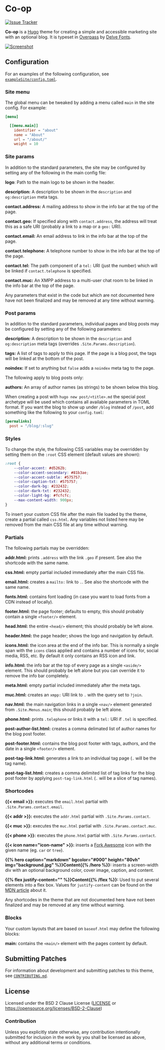 # Co-op

[![Issue Tracker][badge]][issues]

**Co-op** is a [Hugo] theme for creating a simple and accessible marketing site
with an optional blog.
It is typeset in [Overpass] by [Delve Fonts].

[![Screenshot][screenshot]][screenshot]

[badge]: https://img.shields.io/badge/issues-samwhited%2fco--op-green.svg?longCache=true&style=popout-square&label=todo
[issues]: https://todo.sr.ht/~samwhited/co-op
[Hugo]: https://gohugo.io/
[Overpass]: https://overpassfont.org/
[Delve Fonts]: https://www.delvefonts.com/
[screenshot]: https://git.sr.ht/~samwhited/co-op/blob/refs/heads/master/images/screenshot.png


## Configuration

For an examples of the following configuration, see [`exampleSite/config.toml`].

[`exampleSite/config.toml`]: https://git.sr.ht/~samwhited/co-op/tree/master/exampleSite/config.toml


### Site menu

The global menu can be tweaked by adding a menu called `main` in the site
config. For example:

```toml
[menu]

  [[menu.main]]
    identifier = "about"
    name = "About"
    url = "/about/"
    weight = 10
```


### Site params

In addition to the standard parameters, the site may be configured by setting
any of the following in the main config file:

**logo**: Path to the main logo to be shown in the header.

**description:** A description to be shown in the `description` and
`og:description` meta tags.

**contact.address:** A mailing address to show in the info bar at the top of the
page.

**contact.geo:** If specified along with `contact.address`, the address will
treat this as a safe URI (probably a link to a map or a `geo:` URI).

**contact.email:** An email address to link in the info bar at the top of the
page.

**contact.telephone:** A telephone number to show in the info bar at the top of
the page.

**contact.tel:** The path component of a `tel:` URI (just the number) which will
be linked if `contact.telephone` is specified.

**contact.muc:** An XMPP address to a multi-user chat room to be linked in the
info bar at the top of the page.

Any parameters that exist in the code but which are not documented here have not
been finalized and may be removed at any time without warning.


### Post params

In addition to the standard parameters, individual pages and blog posts may be
configured by setting any of the following parameters:

**description:** A description to be shown in the `description` and
`og:description` meta tags (overrides `.Site.Params.description`).

**tags:** A list of tags to apply to this page. If the page is a blog post, the
tags will be linked at the bottom of the post.

**noindex:** If set to anything but `false` adds a `noindex` meta tag to the
page.

The following apply to blog posts only:

**authors:** An array of author names (as strings) to be shown below this blog.

When creating a post with `hugo new post/<title>.md` the special post archetype
will be used which contains all available parameters in TOML format.
If you want the blog to show up under `/blog` instead of `/post`, add something
like the following to your `config.toml`:

```toml
[permalinks]
  post = "/blog/:slug"
```


### Styles

To change the style, the following CSS variables may be overridden by setting
them on the `:root` CSS element (default values are shown):

```css
:root {
	--color-accent: #d5262b;
	--color-accent-secondary: #81b3ae;
	--color-accent-subtle: #575757;
	--color-caption-txt: #575757;
	--color-dark-bg: #232432;
	--color-dark-txt: #232432;
	--color-light-bg: #fcfcfc;
	--max-content-width: 900px;
}
```

To insert your custom CSS file after the main file loaded by the theme, create a
partial called `css.html`.
Any variables not listed here may be removed from the main CSS file at any time
without warning.


### Partials

The following partials may be overridden:

**addr.html:** prints `.address` with the link `.geo` if present. See also the
shortcode with the same name.

**css.html:** empty partial included immediately after the main CSS file.

**email.html:** creates a `mailto:` link to `.`. See also the shortcode with the
same name.

**fonts.html:** contains font loading (in case you want to load fonts from a CDN
instead of locally).

**footer.html:** the page footer; defaults to empty, this should probably
contain a single `<footer/>` element.

**head.html:** the entire `<head/>` element; this should probably be left alone.

**header.html:** the page header; shows the logo and navigation by default.

**icons.html:** the icon area at the end of the info bar. This is normally a
single span with the `icons` class applied and contains a number of icons for,
social media, RSS, etc. By default it only contains an RSS icon and link.

**info.html:** the info bar at the top of every page as a single `<aside/>`
element. This should probably be left alone but you can override it to remove
the info bar completely.

**meta.html:** empty partial included immediately after the meta tags.

**muc.html:** creates an `xmpp:` URI link to `.` with the query set to `?join`.

**nav.html:** the main navigation links in a single `<nav/>` element generated
from `.Site.Menus.main`; this should probably be left alone.

**phone.html:** prints `.telephone` or links it with a `tel:` URI if `.tel` is
specified.

**post-author-list.html:** creates a comma delimated list of author names for
the blog post footer.

**post-footer.html:** contains the blog post footer with tags, authors, and the
date in a single `<footer/>` element.

**post-tag-link.html:** generates a link to an individual tag page (`.` will be
the tag name).

**post-tag-list.html:** creates a comma delimited list of tag links for the blog
post footer by applying `post-tag-link.html` (`.` will be a slice of tag names).

### Shortcodes

**{{< email >}}:** executes the `email.html` partial with
`.Site.Params.contact.email`.

**{{< addr >}}:** executes the `addr.html` partial with `.Site.Params.contact`.

**{{< muc >}}:** executes the `muc.html` partial with
`.Site.Params.contact.muc`.

**{{< phone >}}:** executes the `phone.html` partial with
`.Site.Params.contact`.

**{{< icon name="icon-name" >}}:** inserts a [Fork Awesome] icon with the given
name (eg. `car` or `tree`).

**{{% hero caption="markdown" bgcolor="#000" height="80vh" img="background.jpg"
%}}Content{{% /hero %}}:** inserts a screen-width div with an optional
background color, cover image, caption, and content.

**{{% flex justify-content="" %}}Content{{% /flex %}}:** Used to put several
elements into a flex box.
Values for `justify-content` can be found on the [MDN article] about it.

Any shortcodes in the theme that are not documented here have not been finalized
and may be removed at any time without warning.

[Fork Awesome]: https://forkaweso.me/Fork-Awesome/
[MDN article]: https://developer.mozilla.org/en-US/docs/Web/CSS/justify-content


### Blocks

Your custom layouts that are based on `baseof.html` may define the following
blocks:

**main:** contains the `<main/>` element with the pages content by default.


## Submitting Patches

For information about development and submitting patches to this theme, see
[`CONTRIBUTING.md`].

[`CONTRIBUTING.md`]: https://git.sr.ht/~samwhited/co-op/tree/master/CONTRIBUTING.md


## License

Licensed under the BSD 2 Clause License ([LICENSE] or
https://opensource.org/licenses/BSD-2-Clause)

[LICENSE]: https://git.sr.ht/~samwhited/co-op/tree/master/LICENSE


### Contribution

Unless you explicitly state otherwise, any contribution intentionally submitted
for inclusion in the work by you shall be licensed as above, without any
additional terms or conditions.
